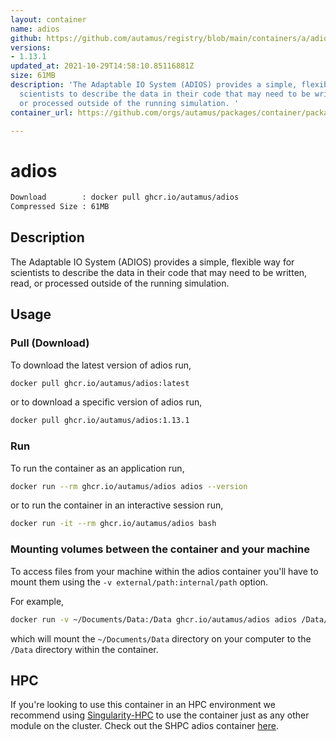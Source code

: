 ```yaml
---
layout: container
name: adios
github: https://github.com/autamus/registry/blob/main/containers/a/adios/spack.yaml
versions:
- 1.13.1
updated_at: 2021-10-29T14:58:10.85116881Z
size: 61MB
description: 'The Adaptable IO System (ADIOS) provides a simple, flexible way for
  scientists to describe the data in their code that may need to be written, read,
  or processed outside of the running simulation. '
container_url: https://github.com/orgs/autamus/packages/container/package/adios

---
```

# adios
```bash 
Download        : docker pull ghcr.io/autamus/adios
Compressed Size : 61MB
```

## Description
The Adaptable IO System (ADIOS) provides a simple, flexible way for scientists to describe the data in their code that may need to be written, read, or processed outside of the running simulation. 

## Usage
### Pull (Download)
To download the latest version of adios run,

```bash
docker pull ghcr.io/autamus/adios:latest
```

or to download a specific version of adios run,

```bash
docker pull ghcr.io/autamus/adios:1.13.1
```
### Run
To run the container as an application run,
```bash
docker run --rm ghcr.io/autamus/adios adios --version
```

or to run the container in an interactive session run,
```bash
docker run -it --rm ghcr.io/autamus/adios bash
```

### Mounting volumes between the container and your machine
To access files from your machine within the adios container you'll have to mount them using the `-v external/path:internal/path` option.

For example,
```bash
docker run -v ~/Documents/Data:/Data ghcr.io/autamus/adios adios /Data/myData.csv
```
which will mount the `~/Documents/Data` directory on your computer to the `/Data` directory within the container.

## HPC
If you're looking to use this container in an HPC environment we recommend using [Singularity-HPC](https://singularity-hpc.readthedocs.io) to use the container just as any other module on the cluster. Check out the SHPC adios container [here](https://singularityhub.github.io/singularity-hpc/r/ghcr.io-autamus-adios/).